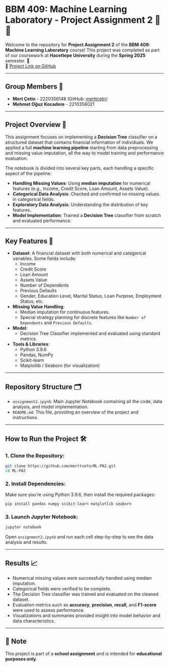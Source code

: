 # BBM 409: Machine Learning Laboratory - Project Assignment 2 🌳🧠

Welcome to the repository for **Project Assignment 2** of the **BBM 409: Machine Learning Laboratory** course! This project was completed as part of our coursework at **Hacettepe University** during the **Spring 2025** semester. 🚀  
🔗 [Project Link on GitHub](https://github.com/merttcetn/ML-PA2)

---

## Group Members 👥

- **Mert Çetin** - 2220356148 (GitHub: [merttcetn](https://github.com/merttcetn))  
- **Mehmet Oğuz Kocadere** - 2210356021  

---

## Project Overview 📝

This assignment focuses on implementing a **Decision Tree** classifier on a structured dataset that contains financial information of individuals. We applied a full **machine learning pipeline** starting from data preprocessing and missing value imputation, all the way to model training and performance evaluation.

The notebook is divided into several key parts, each handling a specific aspect of the pipeline:

- **Handling Missing Values**: Using **median imputation** for numerical features (e.g., Income, Credit Score, Loan Amount, Assets Value).
- **Categorical Data Analysis**: Checked and confirmed no missing values in categorical fields.
- **Exploratory Data Analysis**: Understanding the distribution of key features.
- **Model Implementation**: Trained a **Decision Tree** classifier from scratch and evaluated performance.

---

## Key Features 🌟

- **Dataset**: A financial dataset with both numerical and categorical variables. Some fields include:
  - Income
  - Credit Score
  - Loan Amount
  - Assets Value
  - Number of Dependents
  - Previous Defaults
  - Gender, Education Level, Marital Status, Loan Purpose, Employment Status, etc.
- **Missing Value Handling**:
  - Median imputation for continuous features.
  - Special strategy planning for discrete features like `Number of Dependents` and `Previous Defaults`.
- **Model**:
  - Decision Tree Classifier implemented and evaluated using standard metrics.
- **Tools & Libraries**:
  - Python 3.9.6
  - Pandas, NumPy
  - Scikit-learn
  - Matplotlib / Seaborn (for visualization)

---

## Repository Structure 🗂️

- `assignment2.ipynb`: Main Jupyter Notebook containing all the code, data analysis, and model implementation.
- `README.md`: This file, providing an overview of the project and instructions.

---

## How to Run the Project 🛠️

### 1. Clone the Repository:
```bash
git clone https://github.com/merttcetn/ML-PA2.git
cd ML-PA2
```

### 2. Install Dependencies:
Make sure you're using Python 3.9.6, then install the required packages:
```bash
pip install pandas numpy scikit-learn matplotlib seaborn
```

### 3. Launch Jupyter Notebook:
```bash
jupyter notebook
```

Open `assignment2.ipynb` and run each cell step-by-step to see the data analysis and results.

---

## Results 📈

- Numerical missing values were successfully handled using median imputation.
- Categorical fields were verified to be complete.
- The Decision Tree classifier was trained and evaluated on the cleaned dataset.
- Evaluation metrics such as **accuracy**, **precision**, **recall**, and **F1-score** were used to assess performance.
- Visualizations and summaries provided insight into model behavior and data characteristics.

---

## 📌 Note

This project is part of a **school assignment** and is intended for **educational purposes only**.
